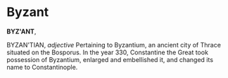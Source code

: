 # Byzant

**BYZ'ANT**,

BYZAN'TIAN, _adjective_ Pertaining to Byzantium, an ancient city of Thrace situated on the Bosporus. In the year 330, Constantine the Great took possession of Byzantium, enlarged and embellished it, and changed its name to Constantinople.